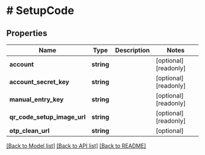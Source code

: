 # # SetupCode

## Properties

Name | Type | Description | Notes
------------ | ------------- | ------------- | -------------
**account** | **string** |  | [optional] [readonly]
**account_secret_key** | **string** |  | [optional] [readonly]
**manual_entry_key** | **string** |  | [optional] [readonly]
**qr_code_setup_image_url** | **string** |  | [optional] [readonly]
**otp_clean_url** | **string** |  | [optional]

[[Back to Model list]](../../README.md#models) [[Back to API list]](../../README.md#endpoints) [[Back to README]](../../README.md)

